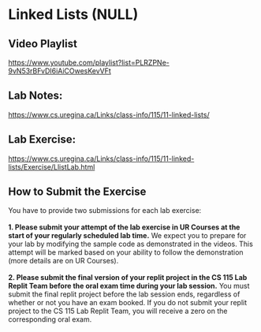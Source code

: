 # Linked Lists (NULL)

## Video Playlist
https://www.youtube.com/playlist?list=PLRZPNe-9vN53rBFvDI6iAiCOwesKevVFt

## Lab Notes:
https://www.cs.uregina.ca/Links/class-info/115/11-linked-lists/

## Lab Exercise:
https://www.cs.uregina.ca/Links/class-info/115/11-linked-lists/Exercise/LlistLab.html

## How to Submit the Exercise

You have to provide two submissions for each lab exercise: 
<br>
<br>
**1. Please submit your attempt of the lab exercise in UR Courses at the start of your regularly scheduled lab time.** We expect you to prepare for your lab by modifying the sample code as demonstrated in the videos. This attempt will be marked based on your ability to follow the demonstration (more details are on UR Courses).
<br>
<br>
**2. Please submit the final version of your replit project in the CS 115 Lab Replit Team before the oral exam time during your lab session.** You must submit the final replit project before the lab session ends, regardless of whether or not you have an exam booked. If you do not submit your replit project to the CS 115 Lab Replit Team, you will receive a zero on the corresponding oral exam.
  
  